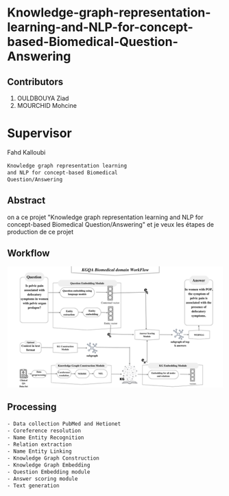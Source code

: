 # Knowledge-graph-representation-learning-and-NLP-for-concept-based-Biomedical-Question-Answering
 ##  Contributors
 1) OULDBOUYA Ziad
 2) MOURCHID Mohcine 
 
 # Supervisor
 Fahd Kalloubi

   	Knowledge graph representation learning 
	and NLP for concept-based Biomedical 
	Question/Answering
 
 ## Abstract
on a ce projet "Knowledge graph representation learning and NLP for concept-based Biomedical Question/Answering" et je veux les étapes de production de ce projet
 ## Workflow
![Alt text](images/workflow.png)

## Processing

    - Data collection PubMed and Hetionet
    - Coreference resolution
    - Name Entity Recognition
    - Relation extraction
    - Name Entity Linking
    - Knowledge Graph Construction
    - Knowledge Graph Embedding
    - Question Embedding module
    - Answer scoring module
    - Text generation
